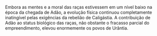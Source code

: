 ﻿Embora as mentes e a moral das raças estivessem em um nível baixo na época da chegada de Adão, a evolução física continuou completamente inatingível pelas exigências da rebelião de Caligástia. A contribuição de Adão ao status biológico das raças, não obstante o fracasso parcial do empreendimento, elevou enormemente os povos de Urântia.